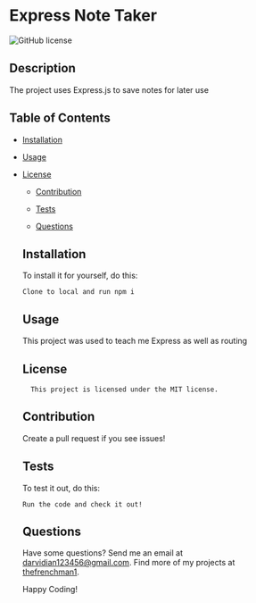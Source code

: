 # Express Note Taker
  ![GitHub license](https://img.shields.io/badge/license-MIT-blue.svg)

  ## Description
  
  The project uses Express.js to save notes for later use
  
  ## Table of Contents
  
  * [Installation](#installation)
  
  * [Usage](#usage)
  
* [License](#license)

  * [Contribution](#contribution)
  
  * [Tests](#tests)
  
  * [Questions](#questions)
  
  
  ## Installation
  To install it for yourself, do this: 
  ```
  Clone to local and run npm i
  ```
  
  ## Usage 
  
  This project was used to teach me Express as well as routing
  
  ## License
        This project is licensed under the MIT license.
  
  ## Contribution 
  
  Create a pull request if you see issues!
  
  ## Tests 
  
  To test it out, do this: 
  
  ```
  Run the code and check it out!
  ```
  
  
  ## Questions 
  
  Have some questions? Send me an email at darvidian123456@gmail.com. Find more of my projects at [thefrenchman1](https://github.com/thefrenchman1/).
  
  Happy Coding! 
  
  
